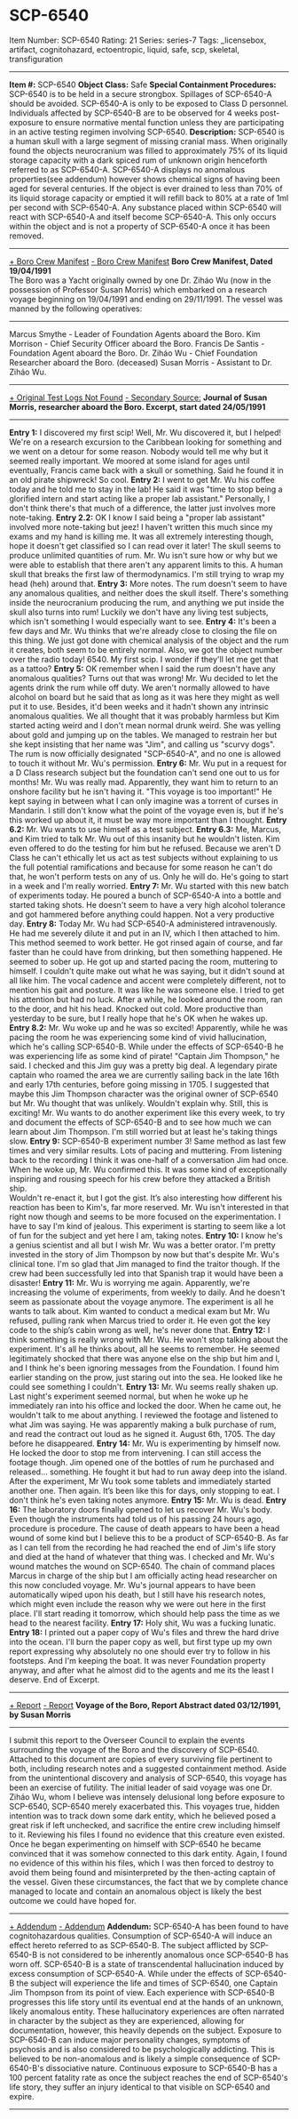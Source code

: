 # SCP-6540
Item Number: SCP-6540
Rating: 21
Series: series-7
Tags: _licensebox, artifact, cognitohazard, ectoentropic, liquid, safe, scp, skeletal, transfiguration

---

**Item #:** SCP-6540
**Object Class:** Safe
**Special Containment Procedures:** SCP-6540 is to be held in a secure strongbox. Spillages of SCP-6540-A should be avoided. SCP-6540-A is only to be exposed to Class D personnel. Individuals affected by SCP-6540-B are to be observed for 4 weeks post-exposure to ensure normative mental function unless they are participating in an active testing regimen involving SCP-6540.
**Description:** SCP-6540 is a human skull with a large segment of missing cranial mass. When originally found the objects neurocranium was filled to approximately 75% of its liquid storage capacity with a dark spiced rum of unknown origin henceforth referred to as SCP-6540-A. SCP-6540-A displays no anomalous properties(see addendum) however shows chemical signs of having been aged for several centuries.
If the object is ever drained to less than 70% of its liquid storage capacity or emptied it will refill back to 80% at a rate of 1ml per second with SCP-6540-A. Any substance placed within SCP-6540 will react with SCP-6540-A and itself become SCP-6540-A. This only occurs within the object and is not a property of SCP-6540-A once it has been removed.
* * *
[\+ Boro Crew Manifest](javascript:;)
[\- Boro Crew Manifest](javascript:;)
**Boro Crew Manifest, Dated 19/04/1991**  
The Boro was a Yacht originally owned by one Dr. Ziháo Wu (now in the possession of Professor Susan Morris) which embarked on a research voyage beginning on 19/04/1991 and ending on 29/11/1991. The vessel was manned by the following operatives:
* * *
Marcus Smythe - Leader of Foundation Agents aboard the Boro.
Kim Morrison - Chief Security Officer aboard the Boro.
Francis De Santis - Foundation Agent aboard the Boro.
Dr. Ziháo Wu - Chief Foundation Researcher aboard the Boro. (deceased)
Susan Morris - Assistant to Dr. Ziháo Wu.
* * *
[\+ Original Test Logs Not Found](javascript:;)
[\- Secondary Source:](javascript:;)
**Journal of Susan Morris, researcher aboard the Boro. Excerpt, start dated 24/05/1991**
* * *
**Entry 1:** I discovered my first scip! Well, Mr. Wu discovered it, but I helped! We're on a research excursion to the Caribbean looking for something and we went on a detour for some reason. Nobody would tell me why but it seemed really important. We moored at some island for ages until eventually, Francis came back with a skull or something. Said he found it in an old pirate shipwreck! So cool.
**Entry 2:** I went to get Mr. Wu his coffee today and he told me to stay in the lab! He said it was "time to stop being a glorified intern and start acting like a proper lab assistant." Personally, I don't think there's that much of a difference, the latter just involves more note-taking.
**Entry 2.2:** OK I know I said being a "proper lab assistant" involved more note-taking but jeez! I haven't written this much since my exams and my hand is killing me. It was all extremely interesting though, hope it doesn't get classified so I can read over it later! The skull seems to produce unlimited quantities of rum. Mr. Wu isn't sure how or why but we were able to establish that there aren't any apparent limits to this. A human skull that breaks the first law of thermodynamics. I'm still trying to wrap my head (heh) around that.
**Entry 3:** More notes. The rum doesn't seem to have any anomalous qualities, and neither does the skull itself. There's something inside the neurocranium producing the rum, and anything we put inside the skull also turns into rum! Luckily we don't have any living test subjects, which isn't something I would especially want to see.
**Entry 4:** It's been a few days and Mr. Wu thinks that we're already close to closing the file on this thing. We just got done with chemical analysis of the object and the rum it creates, both seem to be entirely normal. Also, we got the object number over the radio today! 6540. My first scip. I wonder if they'll let me get that as a tattoo?
**Entry 5:** OK remember when I said the rum doesn't have any anomalous qualities? Turns out that was wrong! Mr. Wu decided to let the agents drink the rum while off duty. We aren't normally allowed to have alcohol on board but he said that as long as it was here they might as well put it to use. Besides, it'd been weeks and it hadn't shown any intrinsic anomalous qualities.
We all thought that it was probably harmless but Kim started acting weird and I don't mean normal drunk weird. She was yelling about gold and jumping up on the tables. We managed to restrain her but she kept insisting that her name was "Jim", and calling us "scurvy dogs". The rum is now officially designated "SCP-6540-A", and no one is allowed to touch it without Mr. Wu's permission.
**Entry 6:** Mr. Wu put in a request for a D Class research subject but the foundation can't send one out to us for months! Mr. Wu was really mad. Apparently, they want him to return to an onshore facility but he isn't having it. "This voyage is too important!" He kept saying in between what I can only imagine was a torrent of curses in Mandarin. I still don't know what the point of the voyage even is, but if he's this worked up about it, it must be way more important than I thought.
**Entry 6.2:** Mr. Wu wants to use himself as a test subject.
**Entry 6.3:** Me, Marcus, and Kim tried to talk Mr. Wu out of this insanity but he wouldn't listen. Kim even offered to do the testing for him but he refused. Because we aren't D Class he can't ethically let us act as test subjects without explaining to us the full potential ramifications and because for some reason he can't do that, he won't perform tests on any of us. Only he will do. He's going to start in a week and I'm really worried.
**Entry 7:** Mr. Wu started with this new batch of experiments today. He poured a bunch of SCP-6540-A into a bottle and started taking shots. He doesn't seem to have a very high alcohol tolerance and got hammered before anything could happen. Not a very productive day.
**Entry 8:** Today Mr. Wu had SCP-6540-A administered intravenously. He had me severely dilute it and put in an IV, which I then attached to him. This method seemed to work better. He got rinsed again of course, and far faster than he could have from drinking, but then something happened. He seemed to sober up. He got up and started pacing the room, muttering to himself.
I couldn't quite make out what he was saying, but it didn't sound at all like him. The vocal cadence and accent were completely different, not to mention his gait and posture. It was like he was someone else. I tried to get his attention but had no luck. After a while, he looked around the room, ran to the door, and hit his head. Knocked out cold. More productive than yesterday to be sure, but I really hope that he's OK when he wakes up.
**Entry 8.2:** Mr. Wu woke up and he was so excited! Apparently, while he was pacing the room he was experiencing some kind of vivid hallucination, which he's calling SCP-6540-B. While under the effects of SCP-6540-B he was experiencing life as some kind of pirate! "Captain Jim Thompson," he said. I checked and this Jim guy was a pretty big deal. A legendary pirate captain who roamed the area we are currently sailing back in the late 16th and early 17th centuries, before going missing in 1705.
I suggested that maybe this Jim Thompson character was the original owner of SCP-6540 but Mr. Wu thought that was unlikely. Wouldn't explain why. Still, this is exciting! Mr. Wu wants to do another experiment like this every week, to try and document the effects of SCP-6540-B and to see how much we can learn about Jim Thompson. I'm still worried but at least he's taking things slow.
**Entry 9:** SCP-6540-B experiment number 3! Same method as last few times and very similar results. Lots of pacing and muttering. From listening back to the recording I think it was one-half of a conversation Jim had once. When he woke up, Mr. Wu confirmed this. It was some kind of exceptionally inspiring and rousing speech for his crew before they attacked a British ship.  
Wouldn't re-enact it, but I got the gist.
It’s also interesting how different his reaction has been to Kim's, far more reserved. Mr. Wu isn't interested in that right now though and seems to be more focused on the experimentation. I have to say I'm kind of jealous. This experiment is starting to seem like a lot of fun for the subject and yet here I am, taking notes.
**Entry 10:** I know he's a genius scientist and all but I wish Mr. Wu was a better orator. I'm pretty invested in the story of Jim Thompson by now but that's despite Mr. Wu's clinical tone. I'm so glad that Jim managed to find the traitor though. If the crew had been successfully led into that Spanish trap it would have been a disaster!
**Entry 11:** Mr. Wu is worrying me again. Apparently, we're increasing the volume of experiments, from weekly to daily. And he doesn't seem as passionate about the voyage anymore. The experiment is all he wants to talk about. Kim wanted to conduct a medical exam but Mr. Wu refused, pulling rank when Marcus tried to order it. He even got the key code to the ship’s cabin wrong as well, he's never done that.
**Entry 12:** I think something is really wrong with Mr. Wu. He won't stop talking about the experiment. It's all he thinks about, all he seems to remember. He seemed legitimately shocked that there was anyone else on the ship but him and I, and I think he's been ignoring messages from the Foundation. I found him earlier standing on the prow, just staring out into the sea. He looked like he could see something I couldn't.
**Entry 13:** Mr. Wu seems really shaken up. Last night's experiment seemed normal, but when he woke up he immediately ran into his office and locked the door. When he came out, he wouldn't talk to me about anything. I reviewed the footage and listened to what Jim was saying. He was apparently making a bulk purchase of rum, and read the contract out loud as he signed it. August 6th, 1705. The day before he disappeared.
**Entry 14:** Mr. Wu is experimenting by himself now. He locked the door to stop me from intervening. I can still access the footage though. Jim opened one of the bottles of rum he purchased and released… something. He fought it but had to run away deep into the island. After the experiment, Mr Wu took some tablets and immediately started another one. Then again. It’s been like this for days, only stopping to eat. I don't think he's even taking notes anymore.
**Entry 15:** Mr. Wu is dead.
**Entry 16:** The laboratory doors finally opened to let us recover Mr. Wu's body. Even though the instruments had told us of his passing 24 hours ago, procedure is procedure. The cause of death appears to have been a head wound of some kind but I believe this to be a product of SCP-6540-B. As far as I can tell from the recording he had reached the end of Jim's life story and died at the hand of whatever that thing was. I checked and Mr. Wu's wound matches the wound on SCP-6540.
The chain of command places Marcus in charge of the ship but I am officially acting head researcher on this now concluded voyage. Mr. Wu's journal appears to have been automatically wiped upon his death, but I still have his research notes, which might even include the reason why we were out here in the first place. I'll start reading it tomorrow, which should help pass the time as we head to the nearest facility.
**Entry 17:** Holy shit, Wu was a fucking lunatic.
**Entry 18:** I printed out a paper copy of Wu's files and threw the hard drive into the ocean. I'll burn the paper copy as well, but first type up my own report expressing why absolutely no one should ever try to follow in his footsteps. And I'm keeping the boat. It was never Foundation property anyway, and after what he almost did to the agents and me its the least I deserve.
End of Excerpt.
* * *
[\+ Report](javascript:;)
[\- Report](javascript:;)
**Voyage of the Boro, Report Abstract dated 03/12/1991, by Susan Morris**
* * *
I submit this report to the Overseer Council to explain the events surrounding the voyage of the Boro and the discovery of SCP-6540. Attached to this document are copies of every surviving file pertinent to both, including research notes and a suggested containment method. Aside from the unintentional discovery and analysis of SCP-6540, this voyage has been an exercise of futility.
The initial leader of said voyage was one Dr. Ziháo Wu, whom I believe was intensely delusional long before exposure to SCP-6540, SCP-6540 merely exacerbated this. This voyages true, hidden intention was to track down some dark entity, which he believed posed a great risk if left unchecked, and sacrifice the entire crew including himself to it. Reviewing his files I found no evidence that this creature even existed.
Once he began experimenting on himself with SCP-6540 he became convinced that it was somehow connected to this dark entity. Again, I found no evidence of this within his files, which I was then forced to destroy to avoid them being found and misinterpreted by the then-acting captain of the vessel.
Given these circumstances, the fact that we by complete chance managed to locate and contain an anomalous object is likely the best outcome we could have hoped for.
* * *
[\+ Addendum](javascript:;)
[\- Addendum](javascript:;)
**Addendum:** SCP-6540-A has been found to have cognitohazardous qualities. Consumption of SCP-6540-A will induce an effect hereto referred to as SCP-6540-B. The subject afflicted by SCP-6540-B is not considered to be inherently anomalous once SCP-6540-B has worn off. SCP-6540-B is a state of transcendental hallucination induced by excess consumption of SCP-6540-A. While under the effects of SCP-6540-B the subject will experience the life and times of SCP-6540, one Captain Jim Thompson from its point of view.
Each experience with SCP-6540-B progresses this life story until its eventual end at the hands of an unknown, likely anomalous entity. These hallucinatory experiences are often narrated in character by the subject as they are experienced, allowing for documentation, however, this heavily depends on the subject. Exposure to SCP-6540-B can induce major personality changes, symptoms of psychosis and is also considered to be psychologically addicting.
This is believed to be non-anomalous and is likely a simple consequence of SCP-6540-B's dissociative nature. Continuous exposure to SCP-6540-B has a 100 percent fatality rate as once the subject reaches the end of SCP-6540's life story, they suffer an injury identical to that visible on SCP-6540 and expire.
* * *
